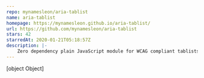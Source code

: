 ```yaml
---
repo: mynamesleon/aria-tablist
name: aria-tablist
homepage: https://mynamesleon.github.io/aria-tablist/
url: https://github.com/mynamesleon/aria-tablist
stars: 42
starredAt: 2020-01-21T05:18:57Z
description: |-
    Zero dependency plain JavaScript module for WCAG compliant tablists. Also great for accordions.
---
```


[object Object]
